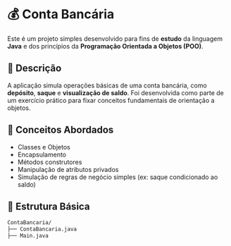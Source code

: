 # 💰 Conta Bancária

Este é um projeto simples desenvolvido para fins de **estudo** da linguagem **Java** e dos princípios da **Programação Orientada a Objetos (POO)**.

## 📘 Descrição

A aplicação simula operações básicas de uma conta bancária, como **depósito**, **saque** e **visualização de saldo**. Foi desenvolvida como parte de um exercício prático para fixar conceitos fundamentais de orientação a objetos.

## 🧠 Conceitos Abordados

- Classes e Objetos  
- Encapsulamento  
- Métodos construtores  
- Manipulação de atributos privados  
- Simulação de regras de negócio simples (ex: saque condicionado ao saldo)

## 📂 Estrutura Básica

```bash
ContaBancaria/
├── ContaBancaria.java
├── Main.java

